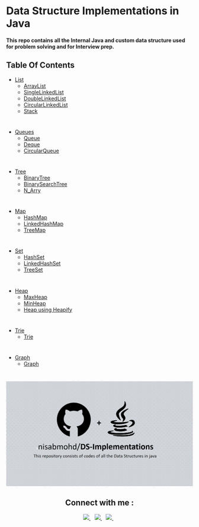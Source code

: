 # Data Structure Implementations in Java
#### This repo contains all the Internal Java and custom data structure used for problem solving and for Interview prep.

## Table Of Contents
- <a href="https://github.com/nisabmohd/DS-Implementations/tree/master/src/Lists">List</a>
  - <a href="https://github.com/nisabmohd/DS-Implementations/blob/master/src/Lists/ArrayListCustom.java">ArrayList</a>
  - <a href="https://github.com/nisabmohd/DS-Implementations/blob/master/src/Lists/SingleLinkedList.java">SingleLinkedList</a>
  - <a href="https://github.com/nisabmohd/DS-Implementations/blob/master/src/Lists/DoubleLinkedList.java">DoubleLinkedList</a>
  - <a href="https://github.com/nisabmohd/DS-Implementations/blob/master/src/Lists/CircularLinkedLIst.java">CircularLinkedList</a>
  - <a href="https://github.com/nisabmohd/DS-Implementations/blob/master/src/Lists/StackCustom.java">Stack</a>

#
  
- <a href="https://github.com/nisabmohd/DS-Implementations/tree/master/src/Queues">Queues</a>
  - <a href="https://github.com/nisabmohd/DS-Implementations/blob/master/src/Queues/QueueCustom.java">Queue</a>
  - <a href="https://github.com/nisabmohd/DS-Implementations/blob/master/src/Queues/DequeCustom.java">Deque</a>
  - <a href="https://github.com/nisabmohd/DS-Implementations/blob/master/src/Queues/CircularQueue.java">CircularQueue</a>
#
 - <a href="https://github.com/nisabmohd/DS-Implementations/tree/master/src/Trees">Tree</a>
   - <a href="https://github.com/nisabmohd/DS-Implementations/blob/master/src/Trees/BinaryTree.java">BinaryTree</a>
   - <a href="https://github.com/nisabmohd/DS-Implementations/blob/master/src/Trees/BST.java">BinarySearchTree</a>
   - <a href="https://github.com/nisabmohd/DS-Implementations/blob/master/src/Trees/N_ary.java">N_Arry</a>
# 
- <a href="https://github.com/nisabmohd/DS-Implementations/tree/master/src/Maps">Map</a>
  - <a href="https://github.com/nisabmohd/DS-Implementations/blob/master/src/Maps/HashMapCustom.java">HashMap</a>
  - <a href="https://github.com/nisabmohd/DS-Implementations/blob/master/src/Maps/LinkedHashMapCustom.java">LinkedHashMap</a>
  - <a href="https://github.com/nisabmohd/DS-Implementations/blob/master/src/Maps/TreeMapCustom.java">TreeMap</a>
#  
- <a href="https://github.com/nisabmohd/DS-Implementations/tree/master/src/Sets">Set</a>
   - <a href="https://github.com/nisabmohd/DS-Implementations/blob/master/src/Sets/HashSetCustom.java">HashSet</a>
   - <a href="https://github.com/nisabmohd/DS-Implementations/blob/master/src/Sets/LinkedHashSetCustom.java">LinkedHashSet</a>
   - <a href="https://github.com/nisabmohd/DS-Implementations/blob/master/src/Sets/TreeSetCustom.java">TreeSet</a>
#   
- <a href="https://github.com/nisabmohd/DS-Implementations/tree/master/src/Heaps">Heap</a>
   - <a href="https://github.com/nisabmohd/DS-Implementations/blob/master/src/Heaps/MaxHeap.java">MaxHeap</a>
   - <a href="https://github.com/nisabmohd/DS-Implementations/blob/master/src/Heaps/MinHeap.java">MinHeap</a>
   - <a href="https://github.com/nisabmohd/DS-Implementations/blob/master/src/Heaps/HeapUsingHeapify.java">Heap using Heapify</a>
#
- <a href="https://github.com/nisabmohd/DS-Implementations/tree/master/src/Trie">Trie</a>
   - <a href="https://github.com/nisabmohd/DS-Implementations/blob/master/src/Trie/Trie.java">Trie</a>
#   
- <a href="https://github.com/nisabmohd/DS-Implementations/tree/master/src/Graphs">Graph</a>
   - <a href="https://github.com/nisabmohd/DS-Implementations/blob/master/src/Graphs/Graph.java">Graph</a> 
#

<img src="image.png" />

<h2 align="center">Connect with me : </h2>

<p align="center">
  <a href="https://twitter.com/mohdnisab">
    <img width="30px" src="https://www.vectorlogo.zone/logos/twitter/twitter-official.svg" />
  </a>&ensp;
  <a href="https://www.linkedin.com/in/mohd-nisab-alam-725148197">
    <img width="30px" src="https://www.vectorlogo.zone/logos/linkedin/linkedin-icon.svg" />
  </a>&ensp;
  <a href="https://www.instagram.com/thenisab/">
    <img width="30px" src="https://www.vectorlogo.zone/logos/instagram/instagram-icon.svg" />
  </a>&ensp;
  </p>
